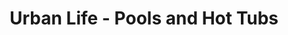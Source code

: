 ---
title: "Urban Life - Pools and Hot Tubs"
url: /steinbach/urban-life-pools-and-hot-tubs/
shop: hardware
---